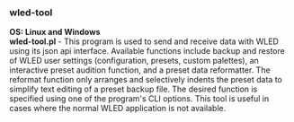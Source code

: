 ### wled-tool
**OS: Linux and Windows**<br/>
**wled-tool.pl** - This program is used to send and receive data with WLED using its json api interface. 
Available functions include backup and restore of WLED user settings (configuration, presets, custom 
palettes), an interactive preset audition function, and a preset data reformatter. The reformat function
only arranges and selectively indents the preset data to simplify text editing of a preset backup file. 
The desired function is specified using one of the program's CLI options. This tool is useful in cases 
where the normal WLED application is not available.
